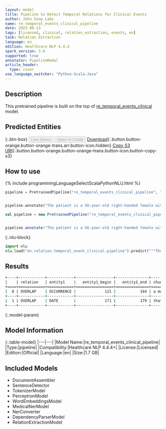 ```yaml
---
layout: model
title: Pipeline to Detect Temporal Relations for Clinical Events
author: John Snow Labs
name: re_temporal_events_clinical_pipeline
date: 2023-06-13
tags: [licensed, clinical, relation_extraction, events, en]
task: Relation Extraction
language: en
edition: Healthcare NLP 4.4.4
spark_version: 3.0
supported: true
annotator: PipelineModel
article_header:
  type: cover
use_language_switcher: "Python-Scala-Java"
---
```


## Description

This pretrained pipeline is built on the top of [re_temporal_events_clinical](https://nlp.johnsnowlabs.com/2020/09/28/re_temporal_events_clinical_en.html) model.

## Predicted Entities



{:.btn-box}
<button class="button button-orange" disabled>Live Demo</button>
<button class="button button-orange" disabled>Open in Colab</button>
[Download](https://s3.amazonaws.com/auxdata.johnsnowlabs.com/clinical/models/re_temporal_events_clinical_pipeline_en_4.4.4_3.0_1686651527235.zip){:.button.button-orange.button-orange-trans.arr.button-icon.hidden}
[Copy S3 URI](s3://auxdata.johnsnowlabs.com/clinical/models/re_temporal_events_clinical_pipeline_en_4.4.4_3.0_1686651527235.zip){:.button.button-orange.button-orange-trans.button-icon.button-copy-s3}

## How to use

<div class="tabs-box" markdown="1">
{% include programmingLanguageSelectScalaPythonNLU.html %}

```python
pipeline = PretrainedPipeline("re_temporal_events_clinical_pipeline", "en", "clinical/models")


pipeline.annotate("The patient is a 56-year-old right-handed female with longstanding intermittent right low back pain, who was involved in a motor vehicle accident in September of 2005. At that time, she did not notice any specific injury, but five days later, she started getting abnormal right low back pain.")
```
```scala
val pipeline = new PretrainedPipeline("re_temporal_events_clinical_pipeline", "en", "clinical/models")


pipeline.annotate("The patient is a 56-year-old right-handed female with longstanding intermittent right low back pain, who was involved in a motor vehicle accident in September of 2005. At that time, she did not notice any specific injury, but five days later, she started getting abnormal right low back pain.")
```


{:.nlu-block}
```python
import nlu
nlu.load("en.relation.temporal_event_clinical.pipeline").predict("""The patient is a 56-year-old right-handed female with longstanding intermittent right low back pain, who was involved in a motor vehicle accident in September of 2005. At that time, she did not notice any specific injury, but five days later, she started getting abnormal right low back pain.""")
```

</div>


## Results

```bash
+----+------------+------------+-----------------+---------------+--------------------------+-----------+-----------------+---------------+---------------------+--------------+
|    | relation   | entity1    |   entity1_begin |   entity1_end | chunk1                   | entity2   |   entity2_begin |   entity2_end | chunk2              |   confidence |
+====+============+============+=================+===============+==========================+===========+=================+===============+=====================+==============+
|  0 | OVERLAP    | OCCURRENCE |             121 |           144 | a motor vehicle accident | DATE      |             149 |           165 | September of 2005   |     0.999975 |
+----+------------+------------+-----------------+---------------+--------------------------+-----------+-----------------+---------------+---------------------+--------------+
|  1 | OVERLAP    | DATE       |             171 |           179 | that time                | PROBLEM   |             201 |           219 | any specific injury |     0.956654 |
+----+------------+------------+-----------------+---------------+--------------------------+-----------+-----------------+---------------+---------------------+--------------+
```

{:.model-param}
## Model Information

{:.table-model}
|---|---|
|Model Name:|re_temporal_events_clinical_pipeline|
|Type:|pipeline|
|Compatibility:|Healthcare NLP 4.4.4+|
|License:|Licensed|
|Edition:|Official|
|Language:|en|
|Size:|1.7 GB|

## Included Models

- DocumentAssembler
- SentenceDetector
- TokenizerModel
- PerceptronModel
- WordEmbeddingsModel
- MedicalNerModel
- NerConverter
- DependencyParserModel
- RelationExtractionModel